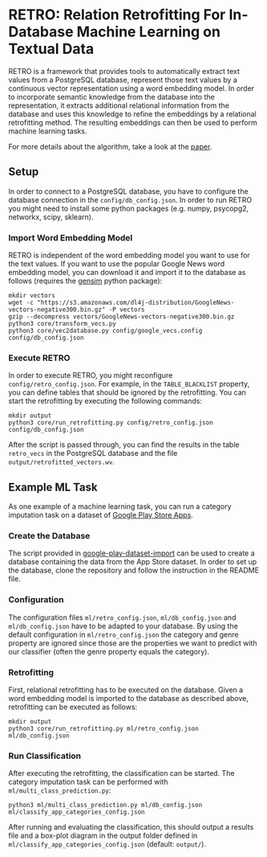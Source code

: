 # RETRO: Relation Retrofitting For In-Database Machine Learning on Textual Data
RETRO is a framework that provides tools to automatically extract text values from a PostgreSQL database, represent those text values by a continuous vector representation using a word embedding model.
In order to incorporate semantic knowledge from the database into the representation, it extracts additional relational information from the database and uses this knowledge to refine the embeddings by a relational retrofitting method.
The resulting embeddings can then be used to perform machine learning tasks.

For more details about the algorithm, take a look at the [paper](https://arxiv.org/abs/1911.12674).

## Setup

In order to connect to a PostgreSQL database, you have to configure the database connection in the `config/db_config.json`.
In order to run RETRO you might need to install some python packages (e.g. numpy, psycopg2, networkx, scipy, sklearn).

### Import Word Embedding Model
RETRO is independent of the word embedding model you want to use for the text values.
If you want to use the popular Google News word embedding model, you can download it and import it to the database as follows (requires the [gensim](https://radimrehurek.com/gensim/) python package):
```
mkdir vectors
wget -c "https://s3.amazonaws.com/dl4j-distribution/GoogleNews-vectors-negative300.bin.gz" -P vectors
gzip --decompress vectors/GoogleNews-vectors-negative300.bin.gz
python3 core/transform_vecs.py
python3 core/vec2database.py config/google_vecs.config config/db_config.json
```

### Execute RETRO

In order to execute RETRO, you might reconfigure `config/retro_config.json`.
For example, in the `TABLE_BLACKLIST` property, you can define tables that should be ignored by the retrofitting.
You can start the retrofitting by executing the following commands:
```
mkdir output
python3 core/run_retrofitting.py config/retro_config.json config/db_config.json
```
After the script is passed through, you can find the results in the table `retro_vecs` in the PostgreSQL database and the file `output/retrofitted_vectors.wv`.

## Example ML Task

As one example of a machine learning task, you can run a category imputation task on a dataset of [Google Play Store Apps](https://www.kaggle.com/lava18/google-play-store-apps).

### Create the Database

The script provided in [google-play-dataset-import](https://github.com/guenthermi/google-play-dataset-import) can be used to create a database containing the data from the App Store dataset.
In order to set up the database, clone the repository and follow the instruction in the README file.

### Configuration

The configuration files `ml/retro_config.json`, `ml/db_config.json` and `ml/db_config.json` have to be adapted to your database.
By using the default configuration in `ml/retro_config.json` the category and genre property are ignored since those are the properties we want to predict with our classifier (often the genre property equals the category).

### Retrofitting

First, relational retrofitting has to be executed on the database.
Given a word embedding model is imported to the database as described above, retrofitting can be executed as follows:

```
mkdir output
python3 core/run_retrofitting.py ml/retro_config.json ml/db_config.json
```

### Run Classification

After executing the retrofitting, the classification can be started.
The category imputation task can be performed with `ml/multi_class_prediction.py`:

```
python3 ml/multi_class_prediction.py ml/db_config.json ml/classify_app_categories_config.json
```

After running and evaluating the classification, this should output a results file and a box-plot diagram in the output folder defined in `ml/classify_app_categories_config.json` (default: `output/`).
